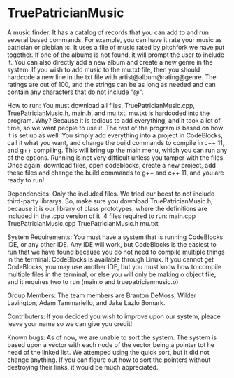 # TruePatricianMusic

A music finder. It has a catalog of records that you can add to and run several based commands. For example, you can have it rate your music as patrician or plebian :c. It uses a file of music rated by pitchfork we have put together. If one of the albums is not found, it will prompt the user to include it. You can also directly add a new album and create a new genre in the system. If you wish to add music to the mu.txt file, then you should hardcode a new line in the txt file with artist@album@rating@genre. The ratings are out of 100, and the strings can be as long as needed and can contain any characters that do not include "@". 

How to run:
You must download all files, TruePatricianMusic.cpp, TruePatricianMusic.h, main.h, and mu.txt. mu.txt is hardcoded into the program. Why? Because it is tedious to add everything, and it took a lot of time, so we want people to use it. The rest of the program is based on how it is set up as well. You simply add everything into a project in CodeBlocks, call it what you want, and change the build commands to compile in c++ 11, and g++ compiling. This will bring up the main menu, which you can run any of the options. Running is not very difficult unless you tamper with the files. Once again, download files, open codeblocks, create a new project, add these files and change the build commands to g++ and c++ 11, and you are ready to run!

Dependencies:
Only the included files. We tried our beest to not include third-party librarys. So, make sure you download TruePatricianMusic.h, because it is our library of class prototypes, where the definitions are included in the .cpp version of it. 4 files required to run:
main.cpp
TruePatricianMusic.cpp
TruePatricianMusic.h
mu.txt

System Requirements:
You must have a system that is running CodeBlocks IDE, or any other IDE. Any IDE will work, but CodeBlocks is the easiest to run that we have found because you do not need to compile multiple things in the terminal. CodeBlocks is available through Linux. If you cannot get CodeBlocks, you may use another IDE, but you must know how to compile multiple files in the terminal, or else you will only be making o object file, and it requires two to run (main.o and truepatricianmusic.o)

Group Members:
The team members are Branton DeMoss, Wilder Lavington, Adam Tammariello, and Jake Lazlo Bomark.

Contributers:
If you decided you wish to improve upon our system, pleace leave your name so we can give you credit!

Known bugs:
As of now, we are unable to sort the system. The system is based upon a vector with each node of the vector being a pointer tot he head of the linked list. We attemped using the quick sort, but it did not change anything. If you can figure out how to sort the pointers without destroying their links, it would be much appreciated.
